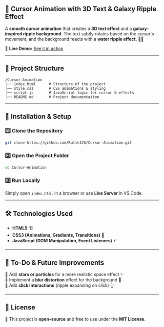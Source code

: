 ## 🚀 Cursor Animation with 3D Text & Galaxy Ripple Effect

A **smooth cursor animation** that creates a **3D text effect** and a **galaxy-inspired ripple background**. The text subtly rotates based on the cursor's movement, and the background reacts with a **water ripple effect**. 🌌✨

🔗 **Live Demo:** [See it in action](https://rutik126.github.io/Cursor-Animation/)

---

## 📂 Project Structure

```
/Cursor-Animation
│── index.html      # Structure of the project
│── style.css       # CSS animations & styling
│── script.js       # JavaScript logic for cursor & effects
│── README.md       # Project documentation
```

---

## 🚀 Installation & Setup

### 1️⃣ **Clone the Repository**

```sh
git clone https://github.com/Rutik126/Cursor-Animation.git
```

### 2️⃣ **Open the Project Folder**

```sh
cd Cursor-Animation
```

### 3️⃣ **Run Locally**

Simply open `index.html` in a browser or use **Live Server** in VS Code.

---

## 🛠️ Technologies Used

- **HTML5** 🏗️
- **CSS3 (Animations, Gradients, Transitions)** 🎨
- **JavaScript (DOM Manipulation, Event Listeners)** ⚡

---

## 📌 To-Do & Future Improvements

🔲 Add **stars or particles** for a more realistic space effect ✨\
🔲 Implement a **blur distortion** effect for the background 🌊\
🔲 Add **click interactions** (ripple expanding on click) 👆

---

## 📄 License

📝 This project is **open-source** and free to use under the **MIT License**.

